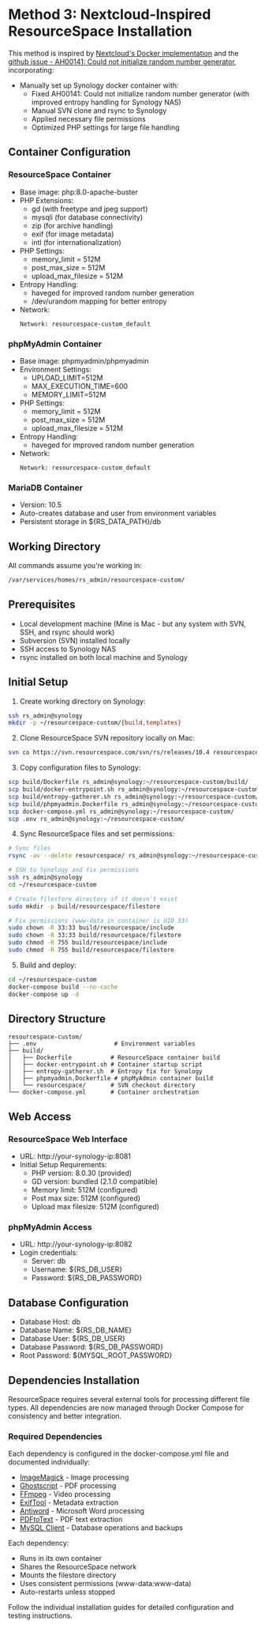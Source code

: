 # Method 3: Nextcloud-Inspired ResourceSpace Installation

This method is inspired by [Nextcloud's Docker implementation](https://github.com/nextcloud/docker) and the [github issue - AH00141: Could not initialize random number generator](https://github.com/nextcloud/docker/issues/1574), incorporating:
- Manually set up Synology docker container with:
  - Fixed AH00141: Could not initialize random number generator (with improved entropy handling for Synology NAS)
  - Manual SVN clone and rsync to Synology
  - Applied necessary file permissions
  - Optimized PHP settings for large file handling

## Container Configuration

### ResourceSpace Container
- Base image: php:8.0-apache-buster
- PHP Extensions:
  - gd (with freetype and jpeg support)
  - mysqli (for database connectivity)
  - zip (for archive handling)
  - exif (for image metadata)
  - intl (for internationalization)
- PHP Settings:
  - memory_limit = 512M
  - post_max_size = 512M
  - upload_max_filesize = 512M
- Entropy Handling:
  - haveged for improved random number generation
  - /dev/urandom mapping for better entropy
- Network:
  ```
  Network: resourcespace-custom_default
  ```

### phpMyAdmin Container
- Base image: phpmyadmin/phpmyadmin
- Environment Settings:
  - UPLOAD_LIMIT=512M
  - MAX_EXECUTION_TIME=600
  - MEMORY_LIMIT=512M
- PHP Settings:
  - memory_limit = 512M
  - post_max_size = 512M
  - upload_max_filesize = 512M
- Entropy Handling:
  - haveged for improved random number generation
- Network:
  ```
  Network: resourcespace-custom_default
  ```

### MariaDB Container
- Version: 10.5
- Auto-creates database and user from environment variables
- Persistent storage in ${RS_DATA_PATH}/db

## Working Directory
All commands assume you're working in:
```bash
/var/services/homes/rs_admin/resourcespace-custom/
```

## Prerequisites
- Local development machine (Mine is Mac - but any system with SVN, SSH, and rsync should work)
- Subversion (SVN) installed locally
- SSH access to Synology NAS
- rsync installed on both local machine and Synology

## Initial Setup
1. Create working directory on Synology:
```bash
ssh rs_admin@synology
mkdir -p ~/resourcespace-custom/{build,templates}
```

2. Clone ResourceSpace SVN repository locally on Mac:
```bash
svn co https://svn.resourcespace.com/svn/rs/releases/10.4 resourcespace
```

3. Copy configuration files to Synology:
```bash
scp build/Dockerfile rs_admin@synology:~/resourcespace-custom/build/
scp build/docker-entrypoint.sh rs_admin@synology:~/resourcespace-custom/build/
scp build/entropy-gatherer.sh rs_admin@synology:~/resourcespace-custom/build/
scp build/phpmyadmin.Dockerfile rs_admin@synology:~/resourcespace-custom/build/
scp docker-compose.yml rs_admin@synology:~/resourcespace-custom/
scp .env rs_admin@synology:~/resourcespace-custom/
```

4. Sync ResourceSpace files and set permissions:
```bash
# Sync files
rsync -av --delete resourcespace/ rs_admin@synology:~/resourcespace-custom/build/resourcespace/

# SSH to Synology and fix permissions
ssh rs_admin@synology
cd ~/resourcespace-custom

# Create filestore directory if it doesn't exist
sudo mkdir -p build/resourcespace/filestore

# Fix permissions (www-data in container is UID 33)
sudo chown -R 33:33 build/resourcespace/include
sudo chown -R 33:33 build/resourcespace/filestore
sudo chmod -R 755 build/resourcespace/include
sudo chmod -R 755 build/resourcespace/filestore
```

5. Build and deploy:
```bash
cd ~/resourcespace-custom
docker-compose build --no-cache
docker-compose up -d
```

## Directory Structure
```
resourcespace-custom/
├── .env                      # Environment variables
├── build/
│   ├── Dockerfile           # ResourceSpace container build
│   ├── docker-entrypoint.sh # Container startup script
│   ├── entropy-gatherer.sh  # Entropy fix for Synology
│   ├── phpmyadmin.Dockerfile # phpMyAdmin container build
│   └── resourcespace/       # SVN checkout directory
└── docker-compose.yml       # Container orchestration
```

## Web Access

### ResourceSpace Web Interface
- URL: http://your-synology-ip:8081
- Initial Setup Requirements:
  - PHP version: 8.0.30 (provided)
  - GD version: bundled (2.1.0 compatible)
  - Memory limit: 512M (configured)
  - Post max size: 512M (configured)
  - Upload max filesize: 512M (configured)

### phpMyAdmin Access
- URL: http://your-synology-ip:8082
- Login credentials:
  - Server: db
  - Username: ${RS_DB_USER}
  - Password: ${RS_DB_PASSWORD}

## Database Configuration
- Database Host: db
- Database Name: ${RS_DB_NAME}
- Database User: ${RS_DB_USER}
- Database Password: ${RS_DB_PASSWORD}
- Root Password: ${MYSQL_ROOT_PASSWORD}

## Dependencies Installation

ResourceSpace requires several external tools for processing different file types. All dependencies are now managed through Docker Compose for consistency and better integration.

### Required Dependencies
Each dependency is configured in the docker-compose.yml file and documented individually:
- [ImageMagick](../docs/dependencies/01_ImageMagick.md) - Image processing
- [Ghostscript](../docs/dependencies/02_Ghostscript.md) - PDF processing
- [FFmpeg](../docs/dependencies/03_ffmpeg.md) - Video processing
- [ExifTool](../docs/dependencies/04_Exiftool.md) - Metadata extraction
- [Antiword](../docs/dependencies/05_AntiWord.md) - Microsoft Word processing
- [PDFtoText](../docs/dependencies/06_PDFtoText.md) - PDF text extraction
- [MySQL Client](../docs/dependencies/07_MySQL_Client.md) - Database operations and backups

Each dependency:
- Runs in its own container
- Shares the ResourceSpace network
- Mounts the filestore directory
- Uses consistent permissions (www-data:www-data)
- Auto-restarts unless stopped

Follow the individual installation guides for detailed configuration and testing instructions.